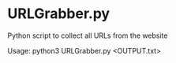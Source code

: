 # URLGrabber.py
Python script to collect all URLs from the website

Usage: python3 URLGrabber.py <URL> <OUTPUT.txt>
